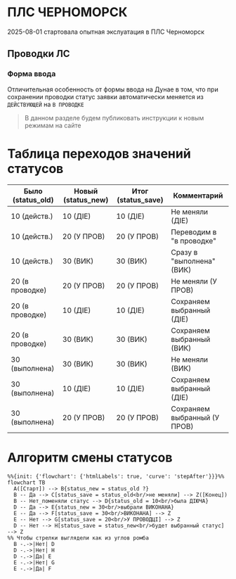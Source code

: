 # ПЛС ЧЕРНОМОРСК
<span class="quick-highlight date">2025-08-01</span> стартовала опытная экслуатация в ПЛС Черноморск

## Проводки ЛС
<!-- 
__Таблица__ со _списком_ проводок **почти** ```такая``` же *как* на $Дунае$
_фыввыфа_

- ==Важно=={.quick-highlight.important}  
- ==Ошибка=={.quick-highlight.danger}  
- success{.quick-highlight.success}  
- warning{.quick-highlight.warning}  
- `ДЕЙСТВУЮЩЕЙ`{.quick-highlight.stat_die}  
- `В ПРОВОДКЕ`{.quick-highlight.stat_prov}  
- `ВЫПОЛНЕНА`{.quick-highlight.stat_vik}  

<span class="quick-highlight important">Важно</span>  
<span class="quick-highlight danger">Ошибка</span>  
<span class="quick-highlight success">Успех</span>  
<span class="quick-highlight warning">Внимание</span>  
<span class="quick-highlight stat_die">ДЕЙСТВУЮЩЕЙ</span>  
<span class="quick-highlight stat_prov">В ПРОВОДКЕ</span>  
<span class="quick-highlight stat_vik">ВЫПОЛНЕНА</span>  


- <span class="quick-highlight important">Важно</span>: Номер квитанции по формату ГГ012345
- <span class="quick-highlight danger">Ошибка</span>: Можно ввести некорректное значение
- <span class="quick-highlight success">Успех</span>: Автоматическая генерация прошла


| Статус | Описание |
|--------|----------|
| <span class="quick-highlight stat_die">ДЕЙСТВУЮЩЕЙ</span> | Заявка активна |
| <span class="quick-highlight stat_prov">В ПРОВОДКЕ</span> | Проводка выполняется |
| <span class="quick-highlight stat_vik">ВЫПОЛНЕНА</span> | Заявка завершена |



Пример списка:

- Номер квитанции по формату ГГ012345
- Но можно вводить свободно
- И есть автоматическая генерация при вводе времени прибыл
- Или по кнопке можно сгенерировать


Пример нумерованного списка:

1. Диспетчер принимает заявки
2. Диспетчер отмечает планируемые заявки 
3. Диспетчер может назначять лоцманов в заявки
4. И такми образом формируется состав работ, который можно посмотреть в режиме ПЕРГЛЯД ЗАЯВОК

[Ссылка на главную страницу](index.md)
 -->
### Форма ввода
Отличительная особенность от формы ввода на Дунае в том, что при сохранении проводки статус заявки автоматически меняется из `ДЕЙСТВУЮЩЕЙ` на `В ПРОВОДКЕ` 
> В данном разделе будем публиковать инструкции к новым режимам на сайте 

# Таблица переходов значений статусов
| Было (status_old) | Новый (status_new) | Итог (status_save) | Комментарий                |
|-------------------|--------------------|---------------------|----------------------------|
| 10 (действ.)      | 10 (ДІЕ)           | 10 (ДІЕ)            | Не меняли (ДІЕ)            |
| 10 (действ.)      | 20 (У ПРОВ)        | 20 (У ПРОВ)         | Переводим в "в проводке"   |
| 10 (действ.)      | 30 (ВИК)           | 30 (ВИК)            | Сразу в "выполнена" (ВИК)  |
| 20 (в проводке)   | 20 (У ПРОВ)        | 20 (У ПРОВ)         | Не меняли (У ПРОВ)         |
| 20 (в проводке)   | 10 (ДІЕ)           | 10 (ДІЕ)            | Сохраняем выбранный (ДІЕ)  |
| 20 (в проводке)   | 30 (ВИК)           | 30 (ВИК)            | Сохраняем выбранный (ВИК)  |
| 30 (выполнена)    | 30 (ВИК)           | 30 (ВИК)            | Не меняли (ВИК)            |
| 30 (выполнена)    | 10 (ДІЕ)           | 10 (ДІЕ)            | Сохраняем выбранный (ДІЕ)  |
| 30 (выполнена)    | 20 (У ПРОВ)        | 20 (У ПРОВ)         | Сохраняем выбранный (У ПРОВ)|

# Алгоритм смены статусов

```mermaid 
%%{init: {'flowchart': {'htmlLabels': true, 'curve': 'stepAfter'}}}%%
flowchart TB
  A([Старт]) --> B{status_new = status_old ?}
  B -- Да --> C[status_save = status_old<br/>не меняли] --> Z([Конец])
  B -- Нет_поменяли статус --> D{status_old = 10<br/>была ДІЮЧА}
  D -- Да --> E{status_new = 30<br/>выбрали ВИКОНАНА}
  E -- Да --> F[status_save = 30<br/>ВИКОНАНА] --> Z
  E -- Нет --> G[status_save = 20<br/>У ПРОВОДЦІ] --> Z
  D -- Нет --> H[status_save = status_new<br/>будет выбранный статус] --> Z
%% Чтобы стрелки выглядели как из углов ромба
  B -.->|Нет| D
  D -.->|Нет| H
  D -.->|Да| E
  E -.->|Нет| G
  E -.->|Да| F
```
